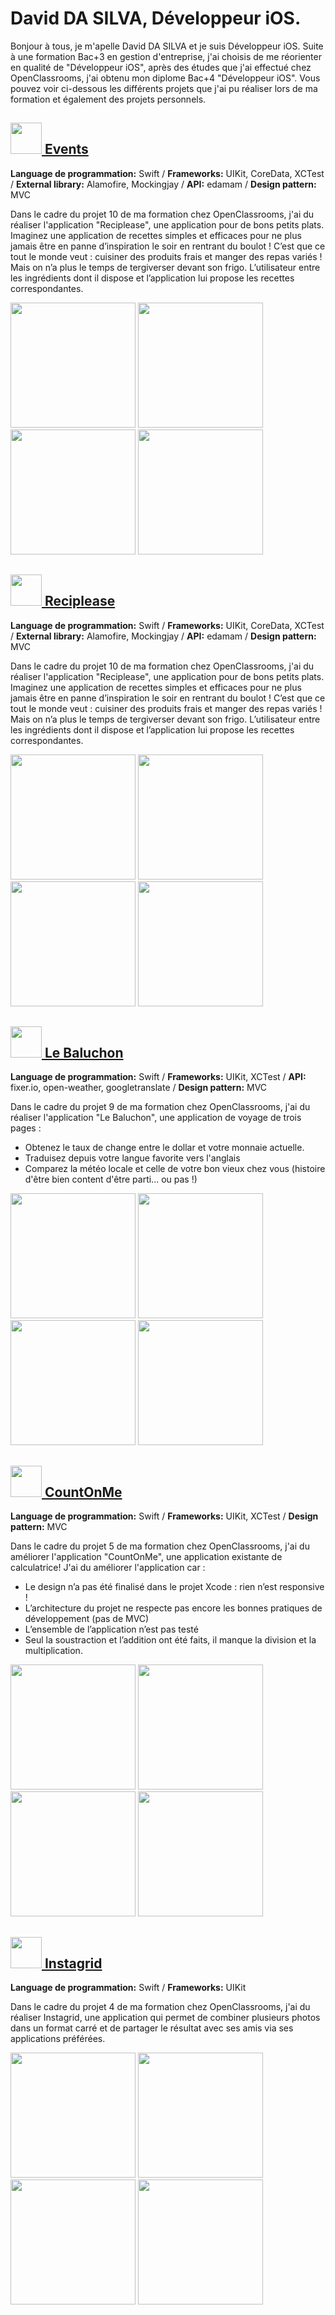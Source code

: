 # David DA SILVA, Développeur iOS.

Bonjour à tous, je m'apelle David DA SILVA et je suis Développeur iOS. Suite à une formation Bac+3 en gestion d'entreprise, j'ai choisis de me réorienter en qualité de "Développeur iOS", après des études que j'ai effectué chez OpenClassrooms, j'ai obtenu mon diplome Bac+4 "Développeur iOS". Vous pouvez voir ci-dessous les différents projets que j'ai pu réaliser lors de ma formation et également des projets personnels.

## [<img src=AppsIcons/EventLogo.png width="50"> Events](https://github.com/David-DaSilva7/Event's)
**Language de programmation:** Swift / **Frameworks:** UIKit, CoreData, XCTest / **External library:** Alamofire, Mockingjay / **API:** edamam / **Design pattern:** MVC

Dans le cadre du projet 10 de ma formation chez OpenClassrooms, j'ai du réaliser l'application "Reciplease", une application pour de bons petits plats. Imaginez une application de recettes simples et efficaces pour ne plus jamais être en panne d’inspiration le soir en rentrant du boulot ! C’est que ce tout le monde veut : cuisiner des produits frais et manger des repas variés ! Mais on n’a plus le temps de tergiverser devant son frigo.
L’utilisateur entre les ingrédients dont il dispose et l’application lui propose les recettes correspondantes. 

<img src=imagePhone/imageEvent1.png width="200"> <img src=imagePhone/imageEvent2.png width="200"> <img src=imagePhone/imageEvent3.png width="200"> <img src=imagePhone/imageEvent4.png width="200">

## [<img src=AppsIcons/RecipleaseLogo.png width="50"> Reciplease](https://github.com/David-DaSilva7/Reciplease)
**Language de programmation:** Swift / **Frameworks:** UIKit, CoreData, XCTest / **External library:** Alamofire, Mockingjay / **API:** edamam / **Design pattern:** MVC

Dans le cadre du projet 10 de ma formation chez OpenClassrooms, j'ai du réaliser l'application "Reciplease", une application pour de bons petits plats. Imaginez une application de recettes simples et efficaces pour ne plus jamais être en panne d’inspiration le soir en rentrant du boulot ! C’est que ce tout le monde veut : cuisiner des produits frais et manger des repas variés ! Mais on n’a plus le temps de tergiverser devant son frigo.
L’utilisateur entre les ingrédients dont il dispose et l’application lui propose les recettes correspondantes. 

<img src=imagePhone/imageReciplease1.png width="200"> <img src=imagePhone/imageReciplease2.png width="200"> <img src=imagePhone/imageReciplease3.png width="200"> <img src=imagePhone/imageReciplease4.png width="200">

## [<img src=AppsIcons/LeBaluchonLogo.png width="50"> Le Baluchon](https://github.com/David-DaSilva7/LeBaluchon)
**Language de programmation:** Swift / **Frameworks:** UIKit, XCTest / **API:** fixer.io, open-weather, googletranslate / **Design pattern:** MVC

Dans le cadre du projet 9 de ma formation chez OpenClassrooms, j'ai du réaliser l'application "Le Baluchon", une application de voyage de trois pages :
- Obtenez le taux de change entre le dollar et votre monnaie actuelle.
- Traduisez depuis votre langue favorite vers l'anglais
- Comparez la météo locale et celle de votre bon vieux chez vous (histoire d'être bien content d'être parti... ou pas !)

<img src=imagePhone/imageLeBaluchon1.png width="200"> <img src=imagePhone/imageLeBaluchon2.png width="200"> <img src=imagePhone/imageLeBaluchon3.png width="200"> <img src=imagePhone/imageLeBaluchon4.png width="200">

## [<img src=AppsIcons/CountOnMeLogo.png width="50"> CountOnMe](https://github.com/David-DaSilva7/Projet_CountOnMe)
**Language de programmation:** Swift / **Frameworks:** UIKit, XCTest / **Design pattern:** MVC

Dans le cadre du projet 5 de ma formation chez OpenClassrooms, j'ai du améliorer l'application "CountOnMe", une application existante de calculatrice! J'ai du améliorer l'application car :
- Le design n’a pas été finalisé dans le projet Xcode : rien n’est responsive !
- L’architecture du projet ne respecte pas encore les bonnes pratiques de développement (pas de MVC)
- L’ensemble de l’application n’est pas testé
- Seul la soustraction et l’addition ont été faits, il manque la division et la multiplication.

<img src=imagePhone/imageCountOnMe1.png width="200"> <img src=imagePhone/imageCountOnMe2.png width="200"> <img src=imagePhone/imageCountOnMe3.png width="200"> <img src=imagePhone/imageCountOnMe4.png width="200">

## [<img src=AppsIcons/Instagrid.png width="50"> Instagrid](https://github.com/David-DaSilva7/Instagrid)
**Language de programmation:** Swift / **Frameworks:** UIKit

Dans le cadre du projet 4 de ma formation chez OpenClassrooms, j'ai du réaliser Instagrid, une application qui permet de combiner plusieurs photos dans un format carré et de partager le résultat avec ses amis via ses applications préférées.

<img src=imagePhone/imageInstagrid1.png width="200"> <img src=imagePhone/imageInstagrid2.png width="200"> <img src=imagePhone/imageInstagrid3.png width="200"> <img src=imagePhone/imageInstagrid4.png width="200">

<!--
**David-DaSilva7/David-DaSilva7** is a ✨ _special_ ✨ repository because its `README.md` (this file) appears on your GitHub profile.

Here are some ideas to get you started:

- 🔭 I’m currently working on ...
- 🌱 I’m currently learning ...
- 👯 I’m looking to collaborate on ...
- 🤔 I’m looking for help with ...
- 💬 Ask me about ...
- 📫 How to reach me: ...
- 😄 Pronouns: ...
- ⚡ Fun fact: ...
-->
